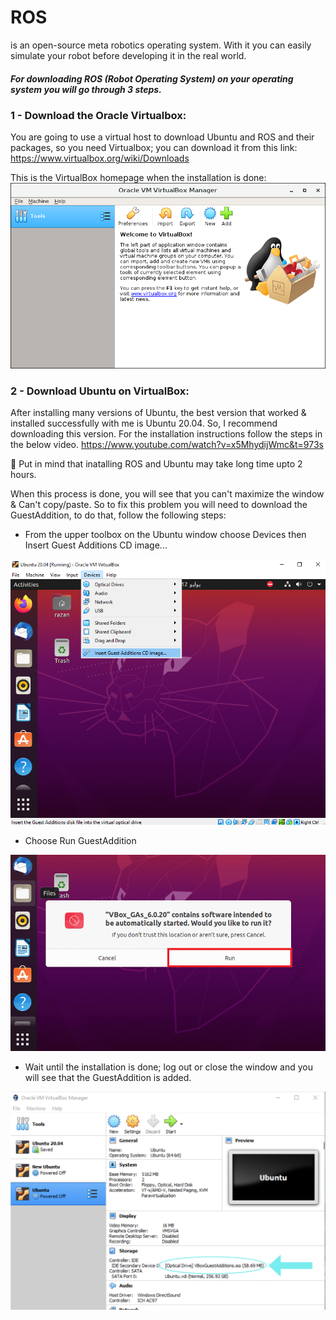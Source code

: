 # ROS 
is an open-source meta robotics operating system. 
With it you can easily simulate your robot before developing it in the real world. 

##### For downloading ROS (Robot Operating System) on your operating system you will go through 3 steps. 

### 1 - Download the Oracle Virtualbox: 
You are going to use a virtual host to download Ubuntu and ROS and their packages, so you need Virtualbox; you can download it from this link: https://www.virtualbox.org/wiki/Downloads 

This is the VirtualBox homepage when the installation is done: 
![](images/VM.png)
### 2 - Download Ubuntu on VirtualBox: 
After installing many versions of Ubuntu, the best version that worked & installed successfully with me is Ubuntu 20.04. So, I recommend downloading this version. For the installation instructions follow the steps in the below video. 
https://www.youtube.com/watch?v=x5MhydijWmc&t=973s 

📌 Put in mind that inatalling ROS and Ubuntu may take long time upto 2 hours. 

When this process is done, you will see that you can't maximize the window & Can't copy/paste. 
So to fix this problem you will need to download the GuestAddition, to do that, follow the following steps: 
- From the upper toolbox on the Ubuntu window choose Devices then Insert Guest Additions CD image... 

![](images/GuestAddition.png) 

- Choose Run GuestAddition 

![](images/Run-Guest-Additions.png)

- Wait until the installation is done; log out or close the window and you will see that the GuestAddition is added. 

![](images/Guest.png)

